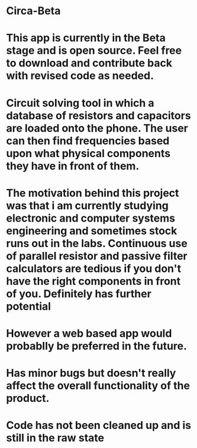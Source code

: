 # Circa-Beta
# This app is currently in the Beta stage and is open source. Feel free to download and contribute back with revised code as needed. 
# Circuit solving tool in which a database of resistors and capacitors are loaded onto the phone. The user can then find frequencies based upon what physical components they have in front of them. 
# The motivation behind this project was that i am currently studying electronic and computer systems engineering and sometimes stock runs out in the labs. Continuous use of parallel resistor  and passive filter calculators are tedious if you don't have the right components in front of you. Definitely has further potential
# However a web based app would probablly be preferred in the future. 
# Has minor bugs but doesn't really affect the overall functionality of the product.
# Code has not been cleaned up and is still in the raw state
